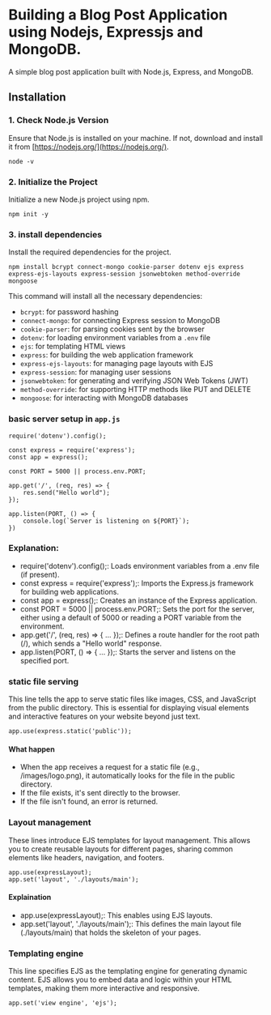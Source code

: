 # Building a Blog Post Application using Nodejs, Expressjs and MongoDB.

A simple blog post application built with Node.js, Express, and MongoDB.

## Installation

### 1. Check Node.js Version

Ensure that Node.js is installed on your machine. If not, download and install it from [https://nodejs.org/](https://nodejs.org/).

```
node -v
```

### 2. Initialize the Project

Initialize a new Node.js project using npm.

```
npm init -y
```

### 3. install dependencies

Install the required dependencies for the project.

```
npm install bcrypt connect-mongo cookie-parser dotenv ejs express express-ejs-layouts express-session jsonwebtoken method-override mongoose

```

This command will install all the necessary dependencies:

* `bcrypt`: for password hashing
* `connect-mongo`: for connecting Express session to MongoDB
* `cookie-parser`: for parsing cookies sent by the browser
* `dotenv`: for loading environment variables from a `.env` file
* `ejs`: for templating HTML views
* `express`: for building the web application framework
* `express-ejs-layouts`: for managing page layouts with EJS
* `express-session`: for managing user sessions
* `jsonwebtoken`: for generating and verifying JSON Web Tokens (JWT)
* `method-override`: for supporting HTTP methods like PUT and DELETE
* `mongoose`: for interacting with MongoDB databases


### basic server setup in `app.js`

```
require('dotenv').config();

const express = require('express');
const app = express();

const PORT = 5000 || process.env.PORT;

app.get('/', (req, res) => {
    res.send("Hello world");
});

app.listen(PORT, () => {
    console.log(`Server is listening on ${PORT}`);
})
```

### Explanation:

* require('dotenv').config();: Loads environment variables from a .env file (if present).
* const express = require('express');: Imports the Express.js framework for building web applications.
* const app = express();: Creates an instance of the Express application.
* const PORT = 5000 || process.env.PORT;: Sets the port for the server, either using a default of 5000 or reading a PORT variable from the environment.
* app.get('/', (req, res) => { ... });: Defines a route handler for the root path (/), which sends a "Hello world" response.
* app.listen(PORT, () => { ... });: Starts the server and listens on the specified port.


### static file serving

This line tells the app to serve static files like images, CSS, and JavaScript from the public directory. This is essential for displaying visual elements and interactive features on your website beyond just text.

```
app.use(express.static('public'));
```

#### What happen
* When the app receives a request for a static file (e.g., /images/logo.png), it automatically looks for the file in the public directory.
* If the file exists, it's sent directly to the browser.
* If the file isn't found, an error is returned.


### Layout management

These lines introduce EJS templates for layout management. This allows you to create reusable layouts for different pages, sharing common elements like headers, navigation, and footers.

```
app.use(expressLayout);
app.set('layout', './layouts/main');
```

#### Explaination

* app.use(expressLayout);: This enables using EJS layouts.
* app.set('layout', './layouts/main');: This defines the main layout file (./layouts/main) that holds the skeleton of your pages.


### Templating engine

This line specifies EJS as the templating engine for generating dynamic content. EJS allows you to embed data and logic within your HTML templates, making them more interactive and responsive.

```
app.set('view engine', 'ejs');
```

